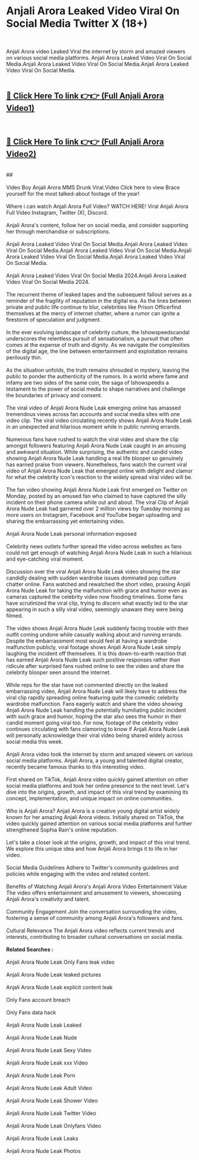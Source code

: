 # Anjali Arora Leaked Video Viral On Social Media Twitter X (18+) <br>
<br>

Anjali Arora video Leaked Viral the internet by storm and amazed viewers on various social media platforms. Anjali Arora Leaked Video Viral On Social Media.Anjali Arora Leaked Video Viral On Social Media.Anjali Arora Leaked Video Viral On Social Media.<br>
 <br>

##  <a href="https://play.trustnlinepharmacy.us?title=Full Anjali_Arora&ref=git">🔴 Click Here To link 👉👉 (Full Anjali Arora Video1)</a><br>
  <br>

##  <a href="https://play.trustnlinepharmacy.us?title=Full Anjali_Arora&ref=git">🔴 Click Here To link 👉👉 (Full Anjali Arora Video2)</a><br>
  <br>
  ##


  <br>

  <br>
Video Boy Anjali Arora MMS Drunk Viral.Video Click here to view Brace yourself for the most talked-about footage of the year!
<br><br>
Where i can watch Anjali Arora Full Video? WATCH HERE! Viral Anjali Arora Full Video Instagram, Twitter (X), Discord.
<br><br>
Anjali Arora's content, follow her on social media, and consider supporting her through merchandise or subscriptions.
<br><br>
Anjali Arora Leaked Video Viral On Social Media.Anjali Arora Leaked Video Viral On Social Media.Anjali Arora Leaked Video Viral On Social Media.Anjali Arora Leaked Video Viral On Social Media.Anjali Arora Leaked Video Viral On Social Media.
<br><br>
Anjali Arora Leaked Video Viral On Social Media 2024.Anjali Arora Leaked Video Viral On Social Media 2024.
<br><br>
The recurrent theme of leaked tapes and the subsequent fallout serves as a reminder of the fragility of reputation in the digital era. As the lines between private and public life continue to blur, celebrities like Prison Officerfind themselves at the mercy of internet chatter, where a rumor can ignite a firestorm of speculation and judgment.
<br><br>
In the ever evolving landscape of celebrity culture, the Ishowspeedscandal underscores the relentless pursuit of sensationalism, a pursuit that often comes at the expense of truth and dignity. As we navigate the complexities of the digital age, the line between entertainment and exploitation remains perilously thin.
<br><br>
As the situation unfolds, the truth remains shrouded in mystery, leaving the public to ponder the authenticity of the rumors. In a world where fame and infamy are two sides of the same coin, the saga of Ishowspeedis a testament to the power of social media to shape narratives and challenge the boundaries of privacy and consent.
<br><br>
The viral video of Anjali Arora Nude Leak emerging online has amassed tremendous views across fan accounts and social media sites with one video clip. The viral video circulating recently shows Anjali Arora Nude Leak in an unexpected and hilarious moment while in public running errands.
<br><br>
Numerous fans have rushed to watch the viral video and share the clip amongst followers featuring Anjali Arora Nude Leak caught in an amusing and awkward situation. While surprising, the authentic and candid video showing Anjali Arora Nude Leak handling a real life blooper so genuinely has earned praise from viewers. Nonetheless, fans watch the current viral video of Anjali Arora Nude Leak that emerged online with delight and clamor for what the celebrity icon's reaction to the widely spread viral video will be.
<br><br>
The fan video showing Anjali Arora Nude Leak first emerged on Twitter on Monday, posted by an amused fan who claimed to have captured the silly incident on their phone camera while out and about. The viral Clip of Anjali Arora Nude Leak had garnered over 2 million views by Tuesday morning as more users on Instagram, Facebook and YouTube began uploading and sharing the embarrassing yet entertaining video.
<br><br>
Anjali Arora Nude Leak personal information exposed
<br><br>
Celebrity news outlets further spread the video across websites as fans could not get enough of watching Anjali Arora Nude Leak in such a hilarious and eye-catching viral moment.
<br><br>
Discussion over the viral Anjali Arora Nude Leak video showing the star candidly dealing with sudden wardrobe issues dominated pop culture chatter online. Fans watched and rewatched the short video, praising Anjali Arora Nude Leak for taking the malfunction with grace and humor even as cameras captured the celebrity video now flooding timelines. Some fans have scrutinized the viral clip, trying to discern what exactly led to the star appearing in such a silly viral video, seemingly unaware they were being filmed.
<br><br>
The video shows Anjali Arora Nude Leak suddenly facing trouble with their outfit coming undone while casually walking about and running errands. Despite the embarrassment most would feel at having a wardrobe malfunction publicly, viral footage shows Anjali Arora Nude Leak simply laughing the incident off themselves. It is this down-to-earth reaction that has earned Anjali Arora Nude Leak such positive responses rather than ridicule after surprised fans rushed online to see the video and share the celebrity blooper seen around the internet.
<br><br>
While reps for the star have not commented directly on the leaked embarrassing video, Anjali Arora Nude Leak will likely have to address the viral clip rapidly spreading online featuring quite the comedic celebrity wardrobe malfunction. Fans eagerly watch and share the video showing Anjali Arora Nude Leak handling the potentially humiliating public incident with such grace and humor, hoping the star also sees the humor in their candid moment going viral too. For now, footage of the celebrity video continues circulating with fans clamoring to know if Anjali Arora Nude Leak will personally acknowledge their viral video being shared widely across social media this week.
<br><br>
Anjali Arora video took the internet by storm and amazed viewers on various social media platforms. Anjali Arora, a young and talented digital creator, recently became famous thanks to this interesting video.
<br><br>
First shared on TikTok, Anjali Arora video quickly gained attention on other social media platforms and took her online presence to the next level. Let's dive into the origins, growth, and impact of this viral trend by examining its concept, implementation, and unique impact on online communities.
<br><br>
Who is Anjali Arora? Anjali Arora is a creative young digital artist widely known for her amazing Anjali Arora videos. Initially shared on TikTok, the video quickly gained attention on various social media platforms and further strengthened Sophia Rain's online reputation.
<br><br>
Let's take a closer look at the origins, growth, and impact of this viral trend. We explore this unique idea and how Anjali Arora brings it to life in her video.
<br><br>
Social Media Guidelines Adhere to Twitter's community guidelines and policies while engaging with the video and related content.
<br><br>
Benefits of Watching Anjali Arora's Anjali Arora Video Entertainment Value The video offers entertainment and amusement to viewers, showcasing Anjali Arora's creativity and talent.
<br><br>
Community Engagement Join the conversation surrounding the video, fostering a sense of community among Anjali Arora's followers and fans.
<br><br>
Cultural Relevance The Anjali Arora video reflects current trends and interests, contributing to broader cultural conversations on social media.
<br><br>
<strong>Related Searches :</strong>
<br><br>
Anjali Arora Nude Leak Only Fans leak video
<br><br>
Anjali Arora Nude Leak leaked pictures
<br><br>
Anjali Arora Nude Leak explicit content leak
<br><br>
Only Fans account breach
<br><br>
Only Fans data hack
<br><br>
Anjali Arora Nude Leak Leaked
<br><br>
Anjali Arora Nude Leak Nude
<br><br>
Anjali Arora Nude Leak Sexy Video
<br><br>
Anjali Arora Nude Leak xxx Video
<br><br>
Anjali Arora Nude Leak Porn
<br><br>
Anjali Arora Nude Leak Adult Video
<br><br>
Anjali Arora Nude Leak Shower Video
<br><br>
Anjali Arora Nude Leak Twitter Video
<br><br>
Anjali Arora Nude Leak Onlyfans Video
<br><br>
Anjali Arora Nude Leak Leaks
<br><br>
Anjali Arora Nude Leak Photos